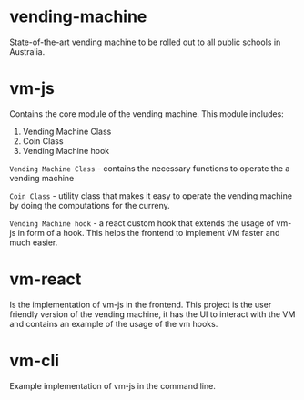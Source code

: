# vending-machine
State-of-the-art vending  machine to be rolled out to all public schools in Australia.

# vm-js

Contains the core module of the vending machine. This module includes:

1. Vending Machine Class
2. Coin Class
3. Vending Machine hook

`Vending Machine Class` - contains the necessary functions to operate the a vending machine

`Coin Class` - utility class that makes it easy to operate the vending machine by doing the computations for the curreny.

`Vending Machine hook` - a react custom hook that extends the usage of vm-js in form of a hook. This helps the frontend to implement VM faster and much easier.

# vm-react

Is the implementation of vm-js in the frontend. This project is the user friendly version of the vending machine, it has the UI to interact with the VM and contains an example of the usage of the vm hooks.

# vm-cli

Example implementation of vm-js in the command line.